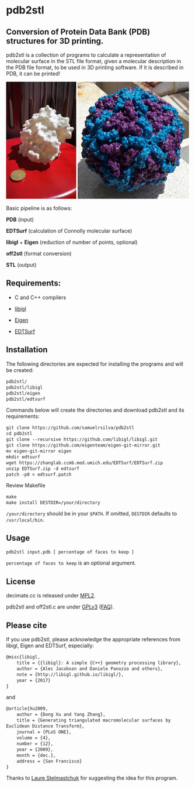 # pdb2stl

## Conversion of Protein Data Bank (PDB) structures for 3D printing.

pdb2stl is a collection of programs to calculate a representation of molecular surface in the STL file format, given a molecular description in the PDB file format, to be used in 3D printing software.
If it is described in PDB, it can be printed!


![](img1.jpg) ![](img2.jpg)

Basic pipeline is as follows:

**PDB** (input)

**EDTSurf** (calculation of Connolly molecular surface)

**libigl** + **Eigen** (reduction of number of points, optional)

**off2stl** (format conversion)

**STL** (output)


## Requirements:

* C and C++ compilers

* [libigl](https://github.com/libigl/libigl)

* [Eigen](http://eigen.tuxfamily.org)

* [EDTSurf](https://zhanglab.ccmb.med.umich.edu/EDTSurf)


## Installation

The following directories are expected for installing the programs and will be created:
```
pdb2stl/
pdb2stl/libigl
pdb2stl/eigen
pdb2stl/edtsurf
```

Commands below will create the directories and download pdb2stl and its requirements:


```
git clone https://github.com/samuelrsilva/pdb2stl
cd pdb2stl
git clone --recursive https://github.com/libigl/libigl.git
git clone https://github.com/eigenteam/eigen-git-mirror.git
mv eigen-git-mirror eigen
mkdir edtsurf
wget https://zhanglab.ccmb.med.umich.edu/EDTSurf/EDTSurf.zip
unzip EDTSurf.zip -d edtsurf
patch -p0 < edtsurf.patch
```

Review Makefile

```
make
make install DESTDIR=/your/directory
```

`/your/directory` should be in your `$PATH`.
If omitted, `DESTDIR` defaults to `/usr/local/bin`.


## Usage

```
pdb2stl input.pdb [ percentage of faces to keep ]
```

`percentage of faces to keep` is an optional argument.

## License

decimate.cc is released under [MPL2](http://www.mozilla.org/MPL/2.0/).

pdb2stl and off2stl.c are under [GPLv3](https://www.gnu.org/licenses/gpl-3.0.en.html) ([FAQ](https://www.gnu.org/licenses/gpl-faq.html#MereAggregation)).


## Please cite

If you use pdb2stl, please acknowledge the appropriate references from libigl, Eigen and EDTSurf, especially:

```
@misc{libigl,
	title = {{libigl}: A simple {C++} geometry processing library},
	author = {Alec Jacobson and Daniele Panozzo and others},
	note = {http://libigl.github.io/libigl/},
	year = {2017}
}
```

and

```
@article{Xu2009,
	author = {Dong Xu and Yang Zhang},
	title = {Generating triangulated macromolecular surfaces by Euclidean Distance Transform},
	journal = {PLoS ONE},
	volume = {4},
	number = {12},
	year = {2009},
	month = {dec.},
	address = {San Francisco}
}
```

Thanks to [Laure Stelmastchuk](https://www.3dhubs.com/s%C3%A3o-carlos/hubs/laure-stelmastchuk) for suggesting the idea for this program.
